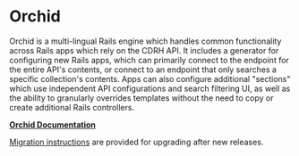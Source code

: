 # Orchid

Orchid is a multi-lingual Rails engine which handles common functionality across
Rails apps which rely on the CDRH API. It includes a generator for configuring
new Rails apps, which can primarily connect to the endpoint for the entire API's
contents, or connect to an endpoint that only searches a specific collection's
contents. Apps can also configure additional "sections" which use independent
API configurations and search filtering UI, as well as the ability to granularly
overrides templates without the need to copy or create additional Rails
controllers.

**[Orchid Documentation](docs/README.md)**

[Migration instructions](migration.md) are provided for upgrading after new
releases.
